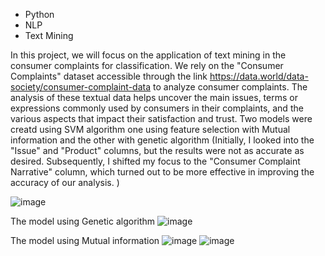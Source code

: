 * Python
* NLP
* Text Mining

In this project, we will focus on the application of text mining in the consumer complaints for classification. We rely on the "Consumer Complaints" dataset accessible through the link https://data.world/data-society/consumer-complaint-data to analyze consumer complaints. The analysis of these textual data helps uncover the main issues, terms or expressions commonly used by consumers in their complaints, and the various aspects that impact their satisfaction and trust. Two models were creatd using SVM algorithm one using feature selection with Mutual information and the other with genetic algorithm
(Initially, I looked into the "Issue" and "Product" columns, but the results were not as accurate as desired. Subsequently, I shifted my focus to the "Consumer Complaint Narrative" column, which turned out to be more effective in improving the accuracy of our analysis. )

![image](https://github.com/fzour/Complaints-classifier/assets/152024653/1a207542-ce79-44af-a660-9d9eef118a1b)

The model using Genetic algorithm
![image](https://github.com/fzour/Complaints-classifier/assets/152024653/4542925e-3798-46eb-8b8f-cc01967ec95c)

The model using Mutual information
![image](https://github.com/fzour/Complaints-classifier/assets/152024653/23b4f27b-0d5c-42aa-8151-bf99c2f3007d)
![image](https://github.com/fzour/Complaints-classifier/assets/152024653/dd78b128-236c-46db-afd2-18ef307ad465)
